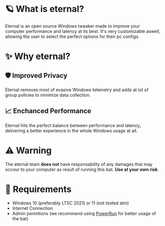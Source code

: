 # 🪐 What is eternal?
Eternal is an open source Windows tweaker made to improve your computer performance and latency at its best. It's very customizable aswell, allowing the user to select the perfect options for their pc configs.

# ✨ Why eternal?
## 🛡️ Improved Privacy
Eternal removes most of evasive Windows telemetry and adds at lot of group policies to minimize data collection.

## 📈 Enchanced Performance
Eternal hits the perfect balance between performance and latency, delivering a better experience in the whole Windows usage at all.


# ⚠️ Warning
The eternal team **does not** have responsability of any damages that may occour to your computer as result of running this bat. **Use at your own risk**.

# 📶 Requirements
- Windows 10 (preferably LTSC 2021) or 11 (not tested atm)
- Internet Connection
- Admin permitions (we recommend using [PowerRun](https://www.majorgeeks.com/files/details/powerrun.html) for better usage of the bat)
